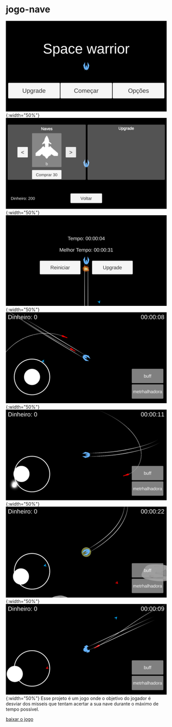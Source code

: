 # jogo-nave
![screenShot01](https://github.com/gabrielSoares522/jogo-nave/blob/master/imagens/Screenshot_01.png){:width="50%"}
![screenShot02](https://github.com/gabrielSoares522/jogo-nave/blob/master/imagens/Screenshot_02.png){:width="50%"}
![screenShot03](https://github.com/gabrielSoares522/jogo-nave/blob/master/imagens/Screenshot_03.png){:width="50%"}
![screenShot04](https://github.com/gabrielSoares522/jogo-nave/blob/master/imagens/Screenshot_04.png){:width="50%"}
![screenShot05](https://github.com/gabrielSoares522/jogo-nave/blob/master/imagens/Screenshot_05.png){:width="50%"}
![screenShot06](https://github.com/gabrielSoares522/jogo-nave/blob/master/imagens/Screenshot_06.png){:width="50%"}
![screenShot07](https://github.com/gabrielSoares522/jogo-nave/blob/master/imagens/Screenshot_07.png){:width="50%"}
Esse projeto é um jogo onde o objetivo do jogador é desviar dos misseis que tentam acertar a sua nave durante o máximo de tempo possivel.

[baixar o jogo](https://docs.google.com/uc?export=download&id=1cJpI2dl-SpODTofNyzB_W71K-jFizVYD)
